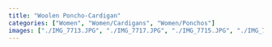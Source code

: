 ```yaml
---
title: "Woolen Poncho-Cardigan"
categories: ["Women", "Women/Cardigans", "Women/Ponchos"]
images: ["./IMG_7713.JPG", "./IMG_7717.JPG", "./IMG_7715.JPG", "./IMG_7718.JPG"]
---
```

